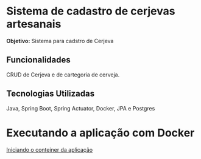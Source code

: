 # Sistema de cadastro de cerjevas artesanais

**Objetivo:** Sistema para cadstro de Cerjeva

## Funcionalidades

CRUD de Cerjeva e de cartegoria de cerveja.

## Tecnologias Utilizadas

Java, Spring Boot, Spring Actuator, Docker, JPA e Postgres 

# Executando a aplicação com Docker

[Iniciando o conteiner da aplicação](README_DOCKER_APP.md)

